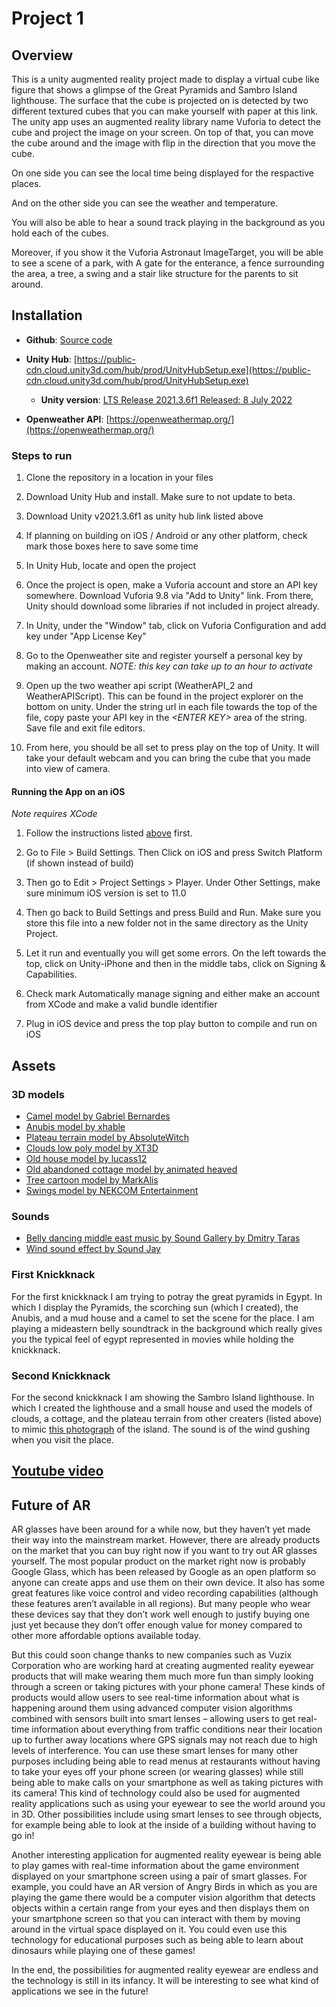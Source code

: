 # Project 1

## Overview

This is a unity augmented reality project made to display a virtual cube like figure that shows a glimpse of the Great Pyramids and Sambro Island lighthouse.  The surface that the cube is projected on is detected by two different textured cubes that you can make yourself with paper at this link. The unity app uses an augmented reality library name Vuforia to detect the cube and project the image on your screen. On top of that, you can move the cube around and the image with flip in the direction that you move the cube.

On one side you can see the local time being displayed for the respactive places.

And on the other side you can see the weather and temperature.

You will also be able to hear a sound track playing in the background as you hold each of the cubes.

Moreover, if you show it the Vuforia Astronaut ImageTarget, you will be able to see a scene of a park, with A gate for the enterance, a fence surrounding the area, a tree, a swing and a stair like structure for the parents to sit around. 

## Installation

- **Github**: [Source code](https://github.com/Rikki407/Rishab-Project-1)

- **Unity Hub**: [https://public-cdn.cloud.unity3d.com/hub/prod/UnityHubSetup.exe](https://public-cdn.cloud.unity3d.com/hub/prod/UnityHubSetup.exe)

    - **Unity version**: [LTS Release 2021.3.6f1 Released: 8 July 2022](unityhub://2021.3.6f1/7da38d85baf6)

- **Openweather API**: [https://openweathermap.org/](https://openweathermap.org/)



### Steps to run

1. Clone the repository in a location in your files

2. Download Unity Hub and install. Make sure to not update to beta.

3. Download Unity v2021.3.6f1 as unity hub link listed above

4. If planning on building on iOS / Android or any other platform, check mark those boxes here to save some time

5. In Unity Hub, locate and open the project

6. Once the project is open, make a Vuforia account and store an API key somewhere. Download Vuforia 9.8 via "Add to Unity" link. From there, Unity should download some libraries if not included in project already.

7. In Unity, under the "Window" tab, click on Vuforia Configuration and add key under "App License Key"

8. Go to the Openweather site and register yourself a personal key by making an account. 
*NOTE: this key can take up to an hour to activate*

9. Open up the two weather api script (WeatherAPI_2 and WeatherAPIScript). This can be found in the project explorer on the bottom on unity. Under the string url in each file towards the top of the file, copy paste your API key in the *<ENTER KEY\>* area of the string. Save file and exit file editors.

10. From here, you should be all set to press play on the top of Unity. It will take your default webcam and you can bring the cube that you made into view of camera.



#### Running the App on an iOS
*Note requires XCode*

1. Follow the instructions listed [above](/#steps-to-run) first.

2. Go to File > Build Settings. Then Click on iOS and press Switch Platform (if shown instead of build)

3. Then go to Edit > Project Settings > Player. Under Other Settings, make sure minimum iOS version is set to 11.0

4. Then go back to Build Settings and press Build and Run. Make sure you store this file into a new folder not in the same directory as the Unity Project.

5. Let it run and eventually you will get some errors. On the left towards the top, click on Unity-iPhone and then in the middle tabs, click on Signing & Capabilities.

6. Check mark Automatically manage signing and either make an account from XCode and make a valid bundle identifier

7. Plug in iOS device and press the top play button to compile and run on iOS


## Assets

### 3D models
- [Camel model by Gabriel Bernardes](https://www.turbosquid.com/3d-models/desert-animal-3d-model-1470845)
- [Anubis model by xhable](https://www.cgtrader.com/free-3d-models/character/man/anubis-the-man)
- [Plateau terrain model by AbsoluteWitch](https://www.cgtrader.com/free-3d-models/exterior/landscape/plateau-terrain-mesh)
- [Clouds low poly model by XT3D](https://www.cgtrader.com/free-3d-models/various/various-models/clouds-low-poly)
- [Old house model by lucass12](https://www.cgtrader.com/free-3d-models/exterior/house/old-house-2--2)
- [Old abandoned cottage model by animated heaved](https://www.cgtrader.com/free-3d-models/exterior/house/old-abandoned-cottage)
- [Tree cartoon model by MarkAlis](https://www.cgtrader.com/free-3d-models/plant/leaf/tree-cartoon-low-poly)
- [Swings model by NEKCOM Entertainment](https://assetstore.unity.com/packages/3d/props/exterior/swing-19032)

### Sounds
- [Belly dancing middle east music by Sound Gallery by Dmitry Taras](https://pixabay.com/music/world-belly-dance-middle-east-arabic-oriental-ethnic-118609/)
- [Wind sound effect by Sound Jay](https://www.soundjay.com/wind-sound-effect.html)

### First Knickknack
For the first knickknack I am trying to potray the great pyramids in Egypt. In which I display the Pyramids, the scorching sun (which I created), the Anubis, and a mud house and a camel to set the scene for the place.
I am playing a mideastern belly soundtrack in the background which really gives you the typical feel of egypt represented in movies while holding the knickknack.

### Second Knickknack
For the second knickknack I am showing the Sambro Island lighthouse. In which I created the lighthouse and a small house and used the models of clouds, a cottage, and the plateau terrain from other creaters (listed above) to mimic [this photograph](https://www.google.com/imgres?imgurl=https%3A%2F%2Fupload.wikimedia.org%2Fwikipedia%2Fcommons%2F0%2F05%2FSambro_Island_Lighthouse_%25282%2529.jpg&imgrefurl=https%3A%2F%2Fen.wikipedia.org%2Fwiki%2FSambro_Island_Light&tbnid=bmMvvVjymfWB2M&vet=12ahUKEwiqpO3jmaL6AhWtEFkFHcNjDqIQMygAegUIARC1AQ..i&docid=4sI1XOq6CGk0TM&w=4288&h=2848&q=Sambro%20Island&ved=2ahUKEwiqpO3jmaL6AhWtEFkFHcNjDqIQMygAegUIARC1AQ) of the island. The sound is of the wind gushing when you visit the place.



## [Youtube video](https://youtu.be/71ku0LRQ3zY)

## Future of AR

AR glasses have been around for a while now, but they haven’t yet made their way into the mainstream market. However, there are already products on the market that you can buy right now if you want to try out AR glasses yourself. The most popular product on the market right now is probably Google Glass, which has been released by Google as an open platform so anyone can create apps and use them on their own device. It also has some great features like voice control and video recording capabilities (although these features aren’t available in all regions). But many people who wear these devices say that they don’t work well enough to justify buying one just yet because they don’t offer enough value for money compared to other more affordable options available today.

But this could soon change thanks to new companies such as Vuzix Corporation who are working hard at creating augmented reality eyewear products that will make wearing them much more fun than simply looking through a screen or taking pictures with your phone camera! These kinds of products would allow users to see real-time information about what is happening around them using advanced computer vision algorithms combined with sensors built into smart lenses – allowing users to get real-time information about everything from traffic conditions near their location up to further away locations where GPS signals may not reach due to high levels of interference. You can use these smart lenses for many other purposes including being able to read menus at restaurants without having to take your eyes off your phone screen (or wearing glasses) while still being able to make calls on your smartphone as well as taking pictures with its camera!  This kind of technology could also be used for augmented reality applications such as using your eyewear to see the world around you in 3D. Other possibilities include using smart lenses to see through objects, for example being able to look at the inside of a building without having to go in! 

Another interesting application for augmented reality eyewear is being able to play games with real-time information about the game environment displayed on your smartphone screen using a pair of smart glasses. For example, you could have an AR version of Angry Birds in which as you are playing the game there would be a computer vision algorithm that detects objects within a certain range from your eyes and then displays them on your smartphone screen so that you can interact with them by moving around in the virtual space displayed on it. You could even use this technology for educational purposes such as being able to learn about dinosaurs while playing one of these games!

In the end, the possibilities for augmented reality eyewear are endless and the technology is still in its infancy. It will be interesting to see what kind of applications we see in the future!
 
